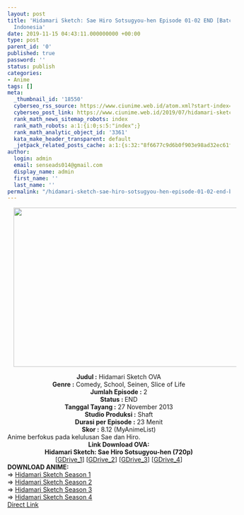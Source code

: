 ```yaml
---
layout: post
title: 'Hidamari Sketch: Sae Hiro Sotsugyou-hen Episode 01-02 END [Batch] OVA Subtitle
  Indonesia'
date: 2019-11-15 04:43:11.000000000 +00:00
type: post
parent_id: '0'
published: true
password: ''
status: publish
categories:
- Anime
tags: []
meta:
  _thumbnail_id: '18550'
  cyberseo_rss_source: https://www.ciunime.web.id/atom.xml?start-index=1951&max-results=150
  cyberseo_post_link: https://www.ciunime.web.id/2019/07/hidamari-sketch-sae-hiro-sotsugyou-hen.html
  rank_math_news_sitemap_robots: index
  rank_math_robots: a:1:{i:0;s:5:"index";}
  rank_math_analytic_object_id: '3361'
  kata_make_header_transparent: default
  _jetpack_related_posts_cache: a:1:{s:32:"8f6677c9d6b0f903e98ad32ec61f8deb";a:2:{s:7:"expires";i:1663207967;s:7:"payload";a:0:{}}}
author:
  login: admin
  email: senseads014@gmail.com
  display_name: admin
  first_name: ''
  last_name: ''
permalink: "/hidamari-sketch-sae-hiro-sotsugyou-hen-episode-01-02-end-batch-ova-subtitle-indonesia/"
---
```

<div class="separator" style="clear: both; text-align: center;"><a href="https://1.bp.blogspot.com/-D9ccBfbBX78/XRtmli0amkI/AAAAAAAAats/wVMxaTln9A0u6Rt4UFoqs1jPcpjuufvWQCLcBGAs/s1600/Hidamari%2BSketch%2B-%2BSae%2BHiro%2BSotsugyou-hen.jpg" imageanchor="1" style="margin-left: 1em; margin-right: 1em;"><img border="0" data-original-height="720" data-original-width="1280" height="360" src="{{ site.baseurl }}/assets/2019/11/Hidamari%2BSketch%2B-%2BSae%2BHiro%2BSotsugyou-hen.jpg" width="640" /></a></div>
<p>
<div style="text-align: center;"><b>Judul</b><b><b> </b>:</b> Hidamari Sketch OVA</div>
<div style="text-align: center;"><b><b>Genre :</b></b> Comedy, School, Seinen, Slice of Life</div>
<div style="text-align: center;"><b>Jumlah Episode :</b> 2<br /><b>Status :&nbsp;</b>END<br /><b>Tanggal Tayang :</b> 27 November 2013<br /><b>Studio Produksi :</b> Shaft<br /><b>Durasi per Episode :</b> 23 Menit</div>
<div style="text-align: center;"><b>Skor :</b> 8.12 (MyAnimeList)</div>
<div style="text-align: center;"></div>
<div style="text-align: justify;">Anime berfokus pada kelulusan Sae dan Hiro.</div>
<div style="text-align: justify;"></div>
<div style="text-align: justify;"></div>
<div style="text-align: center;"><b>Link Download OVA:</b></div>
<div style="text-align: center;"><b>Hidamari Sketch: Sae Hiro Sotsugyou-hen (720p)</b></div>
<div style="text-align: center;">[<a href="https://drive.google.com/uc?export=download&amp;id=1XP1fgRukwpPuGOFnPORSpy_1-yewlj4A" target="_blank" rel="noopener">GDrive_1</a>] [<a href="https://drive.google.com/uc?export=download&amp;id=1zVT_KzNKYmXoeVax3OPS1J0L4EanCBz8" target="_blank" rel="noopener">GDrive_2</a>] [<a href="https://drive.google.com/uc?id=1cZ1MzlbFCuNgPx9fzeqOBZ52ggNkISEV" target="_blank" rel="noopener">GDrive_3</a>] [<a href="https://drive.google.com/uc?id=1Aok4JGQqlrjESZYgDpHBoGrRPknXcDnd" target="_blank" rel="noopener">GDrive_4</a>]
<div style="text-align: left;"></div>
<div style="text-align: left;"></div>
<div style="text-align: left;"><b>DOWNLOAD ANIME:</b></div>
<div style="text-align: left;"></div>
<div style="text-align: left;">=&gt;&nbsp;<a href="https://www.ciunime.web.id/2019/07/hidamari-sketch-season-1-episode-01-12.html" target="_blank" rel="noopener">Hidamari Sketch Season 1</a></div>
<div style="text-align: left;">=&gt;&nbsp;<a href="https://www.ciunime.web.id/2019/07/hidamari-sketch-season-2-episode-01-13.html" target="_blank" rel="noopener">Hidamari Sketch Season 2</a></div>
<div style="text-align: left;">=&gt;&nbsp;<a href="https://www.ciunime.web.id/2019/07/hidamari-sketch-season-3-episode-01-12.html" target="_blank" rel="noopener">Hidamari Sketch Season 3</a></div>
<div style="text-align: left;">=&gt;&nbsp;<a href="https://www.ciunime.web.id/2019/07/hidamari-sketch-season-4-episode-01-12.html" target="_blank" rel="noopener">Hidamari Sketch Season 4</a></div>
<div style="text-align: left;"></div>
</div>
<link rel="stylesheet" href="https://cdnjs.cloudflare.com/ajax/libs/font-awesome/4.7.0/css/font-awesome.min.css" />
<div class="divbtn"> <a href="https://handymansurrender.com/fihup8buzv?key=94550f7ce39444073321dde3b8782f97" class="btn"><i class="fa fa-download"></i> Direct Link</a> </div>
